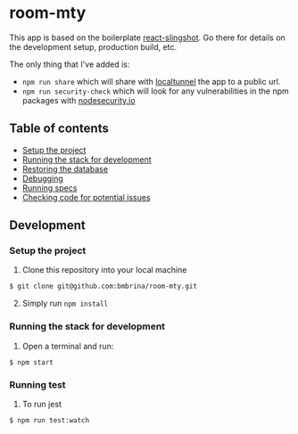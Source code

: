 # room-mty

This app is based on the boilerplate [react-slingshot](https://github.com/coryhouse/react-slingshot). Go there for details on the development setup, production build, etc.

The only thing that I've added is:
* `npm run share` which will share with [localtunnel](https://localtunnel.github.io/www/) the app to a public url.
* `npm run security-check` which will look for any vulnerabilities in the npm packages with [nodesecurity.io](https://nodesecurity.io/)

## Table of contents

* [Setup the project](#setup-the-project)
* [Running the stack for development](#running-the-stack-for-development)
* [Restoring the database](#restoring-the-database)
* [Debugging](#debugging)
* [Running specs](#running-specs)
* [Checking code for potential issues](#checking-code-for-potential-issues)

## Development

### Setup the project
1. Clone this repository into your local machine

```bash
$ git clone git@github.com:bmbrina/room-mty.git
```

2. Simply run `npm install`

### Running the stack for development

1. Open a terminal and run:
```
$ npm start
```

### Running test

1. To run jest
```
$ npm run test:watch
```
